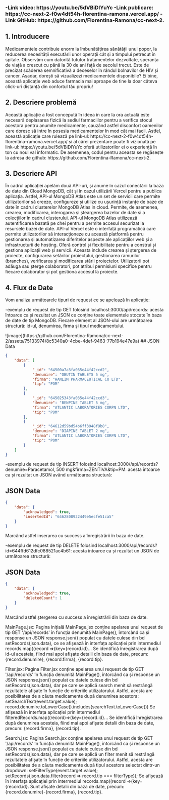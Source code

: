 <h3>
    -Link video: https://youtu.be/5dVBiDlYuYc
    -Link publicare: https://cc-next-2-f0w4dt54h-florentina-ramona.vercel.app/
    -Link GitHub: https://github.com/Florentina-Ramona/cc-next-2.
</h3>
<h2>
    1.	Introducere
</h2>
<p>
    Medicamentele contribuie enorm la îmbunătățirea sănătății unui popor, la reducerea necesității executării unor operații cât și a timpului petrecut în spitale. Observăm cum datorită tututor tratamentelor dezvoltate, speranța de viață a crescut cu până la 30 de ani față de secolul trecut. Este de precizat scăderea semnificativă a deceselor în rândul bolnavilor de HIV și cancer.
Așadar, dorești să vizualizezi medicamentele disponibile? Ei bine, această aplicație web aduce farmacia mai aproape de tine la doar câteva click-uri distanță din confortul tău propriu!
</p>
<h2>
2.	Descriere problemă
</h2>
<p>
Această aplicație a fost concepută în ideea în care la ora actuală este necesară deplasarea fizică la sediul farmaciilor pentru a verifica stocul acestora pentru anumite medicamente, cauzând astfel disconfort oamenilor care doresc să intre în posesia medicamentelor în mod cât mai facil.
Astfel, această aplicație care rulează pe link-ul: https://cc-next-2-f0w4dt54h-florentina-ramona.vercel.app/ și al cărei prezentare poate fi vizionată pe link-ul: https://youtu.be/5dVBiDlYuYc oferă utilizatorilor ei o experiență în ton cu noul val informatic.
De asemenea, codul pentru aceasta se regăsește la adresa de github: https://github.com/Florentina-Ramona/cc-next-2.
</p>
<h2>
3.	Descriere API
</h2>
<p>
    În cadrul aplicației apelăm două API-uri, și anume în cazul conectării la baza de date din Cloud MongoDB, cât și în cazul utilizării Vercel pentru a publica aplicația.
Astfel, API-ul MongoDB Atlas este un set de servicii care permite utilizatorilor să creeze, configureze și utilize cu ușurință instanțe de baze de date în cadrul clusterelor MongoDB Atlas in cloud. Permite, de asemenea, crearea, modificarea, interogarea și șteargerea bazelor de date și a colecțiilor în cadrul clusterului. API-ul MongoDB Atlas utilizează autentificarea bazată pe chei pentru a permite accesul securizat la resursele bazei de date.
API-ul Vercel este o interfață programatică care permite utilizatorilor să interacționeze cu această platformă pentru gestionarea și automatizarea diferitelor aspecte ale aplicațiilor web și a infrastructurii de hosting. Oferă control și flexibilitate pentru a construi și gestiona aplicații web și servicii. Aceasta include crearea și ștergerea de proiecte, configurarea setărilor proiectului, gestionarea ramurilor (branches), verificarea și modificarea stării proiectelor. Utilizatorii pot adăuga sau șterge colaboratori, pot atribui permisiuni specifice pentru fiecare colaborator și pot gestiona accesul la proiecte.
</p>
<h2>
4.  Flux de Date
</h2>
<p>Vom analiza următoarele tipuri de request ce se apelează în aplicație:
</p>
<p>
-exemplu de request de tip GET folosind localhost:3000/api/records: acesta întoarce ca și rezultat un JSON ce conține toate elementele stocate în baza de date de tip MongoDB. Fiecare element al JSON-ului are următoarea structură: id-ul, denumirea, firma și tipul medicamentului.</p>
</p>
    ![image](https://github.com/Florentina-Ramona/cc-next-2/assets/75133974/8c5340a0-4cbe-4def-9463-77b194e47e9a)
## JSON Data

```json  
{
    "data": [
        {
            "_id": "64500a7a3fa035e44f42ccd2",
            "denumire": "OBUTIN TABLETS 5 mg",
            "firma": "HANLIM PHARMACEUTICAL CO LTD",
            "tip": "POM"
        },
        {
            "_id": "645025343fa035e44f42ccd3",
            "denumire": "BENPINE TABLET 5 mg",
            "firma": "ATLANTIC LABORATORIES CORPN LTD",
            "tip": "POM"
        },
        {
            "_id": "64612d59bd54b6ff3948f9b8",
            "denumire": "DIAPINE TABLET 2 mg",
            "firma": "ATLANTIC LABORATORIES CORPN LTD",
            "tip": "POM"
        }
    ]
}
```
<p>
-exemplu de request de tip INSERT folosind localhost:3000//api/records?denumire=Paracetamol, 500 mg&firma=ZENTIVA&tip=PM: acesta întoarce ca și rezultat un JSON având următoarea structură:
</p>
    
## JSON Data

```json  
{
    "data": {
        "acknowledged": true,
        "insertedId": "6462808922449e5ecfe51ca5"
    }
}
```
Marcând astfel inserarea cu success a înregistrării în baza de date.
<p>
-exemplu de request de tip DELETE folosind localhost:3000/api/records?id=644ffd612dfc088521ac4b61: acesta întoarce ca și rezultat un JSON de următoarea structură:
</p>
    
## JSON Data

```json  
{
    "data": {
        "acknowledged": true,
        "deletedCount": 1
    }
}
```
Marcând astfel ștergerea cu success a înregistrării din baza de date.
<p>
MainPage.jsx:
Pagina inițială MainPage.jsx conține apelarea unui request de tip GET '/api/records' în funcția denumită MainPage(), întorcând ca și response un JSON response.json() populat cu datele culese din bd setRecords(json.data), ce se afișează în interfața aplicației prin intermediul records.map((record =>(key={record.id}... Se identifică înregistrarea după id-ul acesteia, fiind mai apoi afișate detalii din baza de date, precum: {record.denumire}, {record.firma}, {record.tip}.
</p>
<p>
Filter.jsx:
Pagina Filter.jsx conține apelarea unui request de tip GET '/api/records'  în funcția denumită MainPage(), întorcând ca și response un JSON response.json() populat cu datele culese din bd setRecords(json.data), dar pe care se aplică search menit să restrângă rezultatele afișate în funcție de criteriile utilizatorului. Astfel, acesta are posibilitatea de a căuta medicamente după denumirea acestora: setSearchText(event.target.value);
record.denumire.toLowerCase().includes(searchText.toLowerCase())
Se afișează în interfața aplicației prin intermediul filteredRecords.map((record)=>(key={record.id}... Se identifică înregistrarea după denumirea acesteia, fiind mai apoi afișate detalii din baza de date, precum: {record.firma}, {record.tip}.
</p>
<p>
Search.jsx:
Pagina Search.jsx conține apelarea unui request de tip GET '/api/records' în funcția denumită MainPage(), întorcând ca și response un JSON response.json() populat cu datele culese din bd setRecords(json.data), dar pe care se aplică un filter menit să restrângă rezultatele afișate în funcție de criteriile utilizatorului. Astfel, acesta are posibilitatea de a căuta medicamente după tipul acestora selectat dintr-un dropdown: setFilterType(event.target.value);
setRecords(json.data.filter(record => record.tip === filterType));
Se afișează în interfața aplicației prin intermediul records.map((record =>(key={record.id}. Sunt afișate detalii din baza de date, precum: {record.denumire}-{record.firma}, {record.tip}.
</p>
